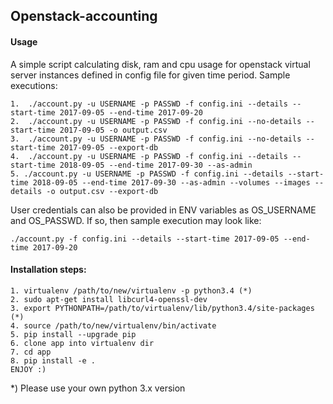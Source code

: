 ## Openstack-accounting

#### Usage

A simple script calculating disk, ram and cpu usage for openstack virtual server instances defined in config file for given time period.
Sample executions:

    1.  ./account.py -u USERNAME -p PASSWD -f config.ini --details --start-time 2017-09-05 --end-time 2017-09-20
    2.  ./account.py -u USERNAME -p PASSWD -f config.ini --no-details --start-time 2017-09-05 -o output.csv
    3.  ./account.py -u USERNAME -p PASSWD -f config.ini --no-details --start-time 2017-09-05 --export-db
    4.  ./account.py -u USERNAME -p PASSWD -f config.ini --details --start-time 2018-09-05 --end-time 2017-09-30 --as-admin
    5. ./account.py -u USERNAME -p PASSWD -f config.ini --details --start-time 2018-09-05 --end-time 2017-09-30 --as-admin --volumes --images --details -o output.csv --export-db

User credentials can also be provided in ENV variables as OS_USERNAME and OS_PASSWD. If so, then sample execution may look like:

    ./account.py -f config.ini --details --start-time 2017-09-05 --end-time 2017-09-20

#### Installation steps:
    
    1. virtualenv /path/to/new/virtualenv -p python3.4 (*)
    2. sudo apt-get install libcurl4-openssl-dev
    3. export PYTHONPATH=/path/to/virtualenv/lib/python3.4/site-packages (*)
    4. source /path/to/new/virtualenv/bin/activate
    5. pip install --upgrade pip
    6. clone app into virtualenv dir
    7. cd app
    8. pip install -e .
    ENJOY :)

*)  Please use your own python 3.x version

